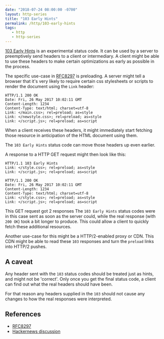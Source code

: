 ```yaml
---
date: "2018-07-24 08:00:00 -0700"
layout: http-series
title: "103 Early Hints"
permalink: /http/103-early-hints
tags:
   - http
   - http-series
---
```


[103 Early Hints][1] is an experimental status code. It can be used by a
server to preemptively send headers to a client or intermediary. A client
might be able to use these headers to make certain optimizations as early
as possible in the process.

The specific use-case in [RFC8297][2] is preloading. A server might tell a
browser that it's very likely to require certain css stylesheets or scripts
to render the document using the `Link` header:

```http
HTTP/1.1 200 OK
Date: Fri, 26 May 2017 10:02:11 GMT
Content-Length: 1234
Content-Type: text/html; charset=utf-8
Link: </main.css>; rel=preload; as=style
Link: </newstyle.css>; rel=preload; as=style
Link: </script.js>; rel=preload; as=script
```

When a client receives these headers, it might immediately start fetching
those resource in anticipation of the HTML document using them.

The `103 Early Hints` status code can move those headers up even earlier.

A response to a HTTP GET request might then look like this:

```http
HTTP/1.1 103 Early Hints
Link: </style.css>; rel=preload; as=style
Link: </script.js>; rel=preload; as=script
```

```http
HTTP/1.1 200 OK
Date: Fri, 26 May 2017 10:02:11 GMT
Content-Length: 1234
Content-Type: text/html; charset=utf-8
Link: </style.css>; rel=preload; as=style
Link: </script.js>; rel=preload; as=script
```

This GET request got 2 responses The `103 Early Hints` status codes
were in this case sent as soon as the server could, while the real response
(with `200 OK`) took a bit longer to produce. This could allow a client to
quickly fetch these additional resources.

Another use-case for this might be a HTTP/2-enabled proxy or CDN. This CDN
might be able to read these `103` responses and turn the `preload` links into
HTTP/2 pushes.

A caveat
--------

Any header sent with the `103` status codes should be treated just as hints,
and might not be 'correct'. Only once you get the final status code, a client
can find out what the real headers should have been.

For that reason any headers supplied in the `103` should not cause any changes
to how the real responses were interpreted.

References
----------

* [RFC8297][2]
* [Hackernews discussion][3]

[1]: https://tools.ietf.org/html/rfc8297#section-2 "103 Early Hints"
[2]: https://tools.ietf.org/html/rfc8297 "An HTTP Status Code for Indicating Hints"
[3]: https://news.ycombinator.com/item?id=15590049
